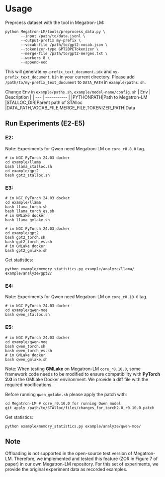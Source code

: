 # Usage
Preprcess dataset with the tool in Megatron-LM:
```shell
python Megatron-LM/tools/preprocess_data.py \
       --input /path/to/data.jsonl \
       --output-prefix my-prefix \
       --vocab-file /path/to/gpt2-vocab.json \
       --tokenizer-type GPT2BPETokenizer \
       --merge-file /path/to/gpt2-merges.txt \
       --workers 8 \
       --append-eod
```
This will generate `my-prefix_text_document.idx` and `my-prefix_text_document.bin` in your current directory. Please add `/path/to/my-prefix_text_document` to `DATA_PATH` in `example/paths.sh`.

 Change Env in `example/paths.sh`, `example/model-name/config.sh`
| Env | Description |
| --- | ----------- |
|PYTHONPATH|Path to Megatron-LM
|STALLOC_DIR|Parent path of STAlloc
|DATA_PATH,VOCAB_FILE,MERGE_FILE,TOKENIZER_PATH|Data

## Run Experiments (E2-E5)
### E2: 
Note: Experiments for Qwen need Megatron-LM on `core_r0.8.0` tag.
```shell
# in NGC PyTorch 24.03 docker
cd example/llama
bash llama_stalloc.sh
cd example/gpt2
bash gpt2_stalloc.sh
```

### E3:
```shell
# in NGC PyTorch 24.03 docker
cd example/llama
bash llama_torch.sh
bash llama_torch_es.sh
# in GMLake docker
bash llama_gmlake.sh

# in NGC PyTorch 24.03 docker
cd example/gpt2
bash gpt2_torch.sh
bash gpt2_torch_es.sh
# in GMLake docker
bash gpt2_gmlake.sh
```

Get statistics:
```shell
python example/memory_statistics.py example/analyze/llama/ example/analyze/gpt2/
```

### E4:
Note: Experiments for Qwen need Megatron-LM on `core_r0.10.0` tag.
```shell
# in NGC PyTorch 24.03 docker
cd example/qwen-moe
bash qwen_stalloc.sh
```

### E5:
```shell
# in NGC PyTorch 24.03 docker
cd example/qwen-moe
bash qwen_torch.sh
bash qwen_torch_es.sh
# in GMLake docker
bash qwen_gmlake.sh
```
Note: When testing **GMLake** on Megatron-LM `core_r0.10.0`, some framework code needs to be modified to ensure compatibility with **PyTorch 2.0** in the GMLake Docker environment.  We provide a diff file with the required modifications.

Before running `qwen_gmlake.sh` please apply the patch with:
```shell
cd Megatron-LM # core_r0.10.0 for running Qwen model
git apply /path/to/STAlloc/files/changes_for_torch2.0_r0.10.0.patch
```

Get statistics:
```shell
python example/memory_statistics.py example/analyze/qwen-moe/
```

## Note
Offloading is not supported in the open-source test version of Megatron-LM. Therefore, we implemented and tested this feature (ZOR in Figure 7 of paper) in our own Megatron-LM repository. For this set of experiments, we provide the original experiment data as recorded examples.